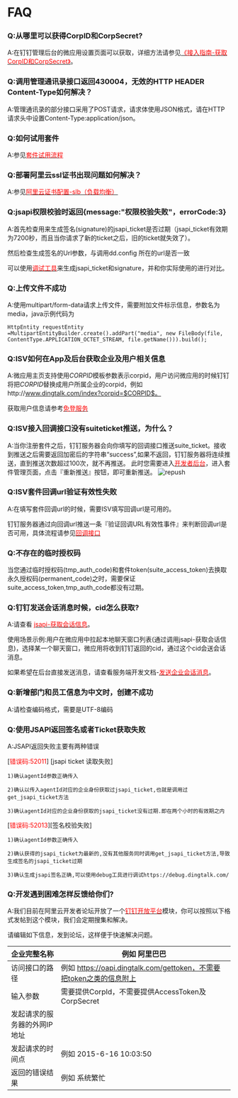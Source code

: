 # FAQ

### Q:从哪里可以获得CorpID和CorpSecret?

A:在钉钉管理后台的微应用设置页面可以获取，详细方法请参见[<font color=red >《接入指南-获取CorpID和CorpSecret》</font>](#获取corpid和corpsecret)。

### Q:调用管理通讯录接口返回430004，无效的HTTP HEADER Content-Type如何解决？

A:管理通讯录的部分接口采用了POST请求，请求体使用JSON格式，请在HTTP请求头中设置Content-Type:application/json。

### Q:如何试用套件

A:参见[<font color=red >套件试用流程</font>](http://download.taobaocdn.com/freedom/31112/pdf/p1a01o2gfr4q811go5fq19i5ni14.pdf)



### Q:部署阿里云ssl证书出现问题如何解决？

A:参见[<font color=red >阿里云证书配置-slb（负载均衡）</font>](http://ddtalk.github.io/blog/2015/09/24/dingtalk/)


### Q:jsapi权限校验时返回{message:"权限校验失败"，errorCode:3}

A:首先检查用来生成签名(signature)的jsapi_ticket是否过期（jsapi_ticket有效期为7200秒，而且当你请求了新的ticket之后，旧的ticket就失效了）。

然后检查生成签名的Url参数，与调用dd.config 所在的url是否一致

可以使用[<font color=red >调试工具</font>](https://debug.dingtalk.com)来生成jsapi_ticket和signature，并和你实际使用的进行对比。

### Q:上传文件不成功
A:使用multipart/form-data请求上传文件，需要附加文件标示信息，参数名为media，java示例代码为

`
HttpEntity requestEntity =MultipartEntityBuilder.create().addPart("media",
new FileBody(file, ContentType.APPLICATION_OCTET_STREAM, file.getName())).build();
`

### Q:ISV如何在App及后台获取企业及用户相关信息

A:微应用主页支持使用$CORPID$模板参数表示corpid，用户访问微应用的时候钉钉将把$CORPID$替换成用户所属企业的corpid，例如http://www.dingtalk.com/index?corpid=$CORPID$。

获取用户信息请参考[<font color=red >免登服务</font>](#免登服务)


### Q:ISV接入回调接口没有suiteticket推送，为什么？

A:当你注册套件之后，钉钉服务器会向你填写的回调接口推送suite_ticket。接收到推送之后需要返回加密后的字符串“success”,如果不返回，钉钉服务器将连续推送，直到推送次数超过100次，就不再推送。
此时您需要进入[<font color=red>开发者后台</font>](http://console.d.aliyun.com)，进入套件管理页面，点击『重新推送』按钮，即可重新推送。
![repush](https://img.alicdn.com/tps/TB15j7OJFXXXXckXXXXXXXXXXXX-1121-124.jpg)

### Q:ISV套件回调url验证有效性失败

A:在填写套件回调url的时候，需要ISV填写回调url是可用的。

钉钉服务器通过向回调url推送一条『验证回调URL有效性事件』来判断回调url是否可用，具体流程请参见[<font color=red>回调接口</font>](#5-回调接口（分为五个回调类型）)

### Q:不存在的临时授权码

当您通过临时授权码(tmp_auth_code)和套件token(suite_access_token)去换取永久授权码(permanent_code)之时，需要保证suite_access_token,tmp_auth_code都没有过期。

### Q:钉钉发送会话消息时候，cid怎么获取?
A:请查看
[<font color=red>jsapi-获取会话信息</font>](#获取会话信息)。

使用场景示例:用户在微应用中拉起本地聊天窗口列表(通过调用jsapi-获取会话信息)，选择某一个聊天窗口，微应用将收到钉钉返回的cid，通过这个cid会送会话消息。

如果希望在后台直接发送消息，请查看服务端开发文档-[<font color=red>发送企业会话消息</font>](#发送企业会话消息)。

### Q:新增部门和员工信息为中文时，创建不成功
A:请检查编码格式，需要是UTF-8编码


### Q:使用JSAPI返回签名或者Ticket获取失败
A:JSAPI返回失败主要有两种错误

[<font color=red >错误码:52011</font>] [jsapi ticket 读取失败]

	1)确认agentId参数正确传入
	
	2)确认以传入agentId对应的企业身份获取过jsapi_ticket,也就是调用过get_jsapi_ticket方法
	
	3)确认agentId对应的企业身份获取的jsapi_ticket没有过期.即在两个小时的有效期之内
	
[<font color=red >错误码:52013</font>][签名校验失败]	

	1)确认agentId参数正确传入
	
	2)确认获得的jsapi_ticket为最新的,没有其他服务同时调用get_jsapi_ticket方法,导致生成签名的jsapi_ticket过期
	
	3)确认生成jsapi签名正确,可以使用debug工具进行调试https://debug.dingtalk.com/		


### Q:开发遇到困难怎样反馈给你们?

A:我们目前在阿里云开发者论坛开放了一个[<font color=red >钉钉开放平台</font>](http://bbs.aliyun.com/thread/276.html?spm=5176.7189909.0.0.bq46VP)模块，你可以按照以下格式发帖到这个模块，我们会定期搜集和解决。

请编辑如下信息，发到论坛，这样便于快速解决问题。

企业完整名称 | 例如 阿里巴巴
---------- | -------
访问接口的路径 | 例如 https://oapi.dingtalk.com/gettoken，不需要把token之类的信息附上
输入参数 | 需要提供CorpId，不需要提供AccessToken及CorpSecret
发起请求的服务器的外网IP地址 |
发起请求的时间点 | 例如 2015-6-16 10:03:50
返回的错误结果 | 例如 系统繁忙


